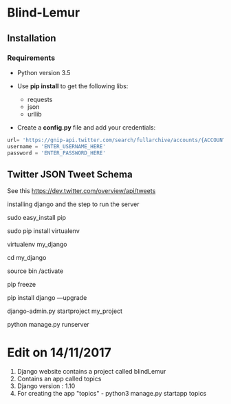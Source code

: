 # Blind-Lemur

## Installation
### Requirements

* Python version 3.5
* Use **pip install** to get the following libs:
	* requests
    * json
    * urllib

* Create a **config.py** file and add your credentials:

```python
url= 'https://gnip-api.twitter.com/search/fullarchive/accounts/{ACCOUNT_NAME}/{LABEL}.json'
username = 'ENTER_USERNAME_HERE'
password = 'ENTER_PASSWORD_HERE'

``` 
## Twitter JSON Tweet Schema
See this <https://dev.twitter.com/overview/api/tweets>


installing django and the step to run the server 

sudo easy_install pip

sudo pip install virtualenv

virtualenv my_django

cd my_django

source bin /activate

pip freeze 

pip install django —upgrade

django-admin.py startproject my_project

python manage.py runserver

# Edit on 14/11/2017

1. Django website contains a project called blindLemur
2. Contains an app called topics
3. Django version : 1.10
4. For creating the app "topics"  - python3 manage.py startapp topics

